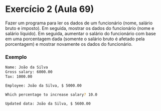 # Exercício 2 (Aula 69)
Fazer um programa para ler os dados de um funcionário (nome, salário bruto e imposto). Em seguida, mostrar os dados do
funcionário (nome e salário líquido). Em seguida, aumentar o salário do funcionário com base em uma porcentagem dada 
(somente o salário bruto é afetado pela porcentagem) e mostrar novamente os dados do funcionário.


### Exemplo
```bash
Name: João da Silva
Gross salary: 6000.00
Tax: 1000.00

Employee: João da Silva, $ 5000.00

Which percentage to increase salary? 10.0

Updated data: João da Silva, $ 5600.00
```